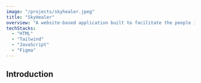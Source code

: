 ```yaml
---
image: "/projects/skyhealer.jpeg"
title: "SkyHealer"
overview: "A website-based application built to facilitate the people in seeking medical treatment."
techStacks:
  - "HTML"
  - "Tailwind"
  - "JavaScript"
  - "Figma"
---
```


## Introduction
